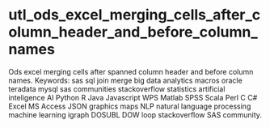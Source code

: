 # utl_ods_excel_merging_cells_after_column_header_and_before_column_names
Ods excel merging cells after spanned column header and before column names. Keywords: sas sql join merge big data analytics macros oracle teradata mysql sas communities stackoverflow statistics artificial inteligence AI Python R Java Javascript WPS Matlab SPSS Scala Perl C C# Excel MS Access JSON graphics maps NLP natural language processing machine learning igraph DOSUBL DOW loop stackoverflow SAS community.
